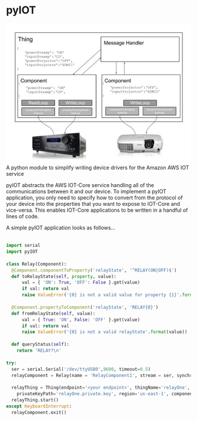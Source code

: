 # pyIOT
![pyIOT Diagram](doc/source/_static/pyIOT_System.jpg)
A python module to simplify writing device drivers for the Amazon AWS IOT service

pyIOT abstracts the AWS IOT-Core service handling all of the communications between it and our device.  To implement a pyIOT application, you only need to specify how to convert from the protocol of your device into the properties that you want to expose to IOT-Core and vice-versa.  This enables IOT-Core applications to be written in a handful of lines of code.

A simple pyIOT application looks as follows...

```python

import serial
import pyIOT

class Relay(Component):
  @Component.componentToProperty('relayState', '^RELAY(ON|OFF)$')
  def toRelayState(self, property, value):
      val = { 'ON': True, 'OFF': False }.get(value)
      if val: return val
      raise ValueError('{0} is not a valid value for property {1}'.format(value, property))

  @Component.propertyToComponent('relayState', 'RELAY{0}')
  def fromRelayState(self, value):
      val = { True: 'ON', False: 'OFF' }.get(value)
      if val: return val
      raise ValueError('{0} is not a valid relayState'.format(value))

  def queryStatus(self):
    return 'RELAY?\n'

try:
  ser = serial.Serial('/dev/ttyUSB0',9600, timeout=0.5)
  relayComponent = Relay(name = 'RelayComponent1', stream = ser, synchronous=True)

  relayThing = Thing(endpoint='<your endpoint>', thingName='relayOne', rootCAPath='root-CA.crt', certificatePath='relayOne.crt',
    privateKeyPath='relayOne.private.key', region='us-east-1', components=relayComponent)
  relayThing.start()
except KeyboardInterrupt:
  relayComponent.exit()
```
